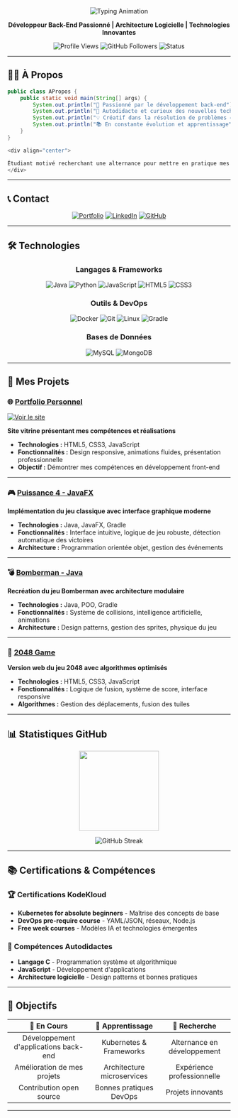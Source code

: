 <div align="center">

<!-- Animation de bienvenue -->
<img src="https://readme-typing-svg.herokuapp.com/?font=Roboto+Mono&size=35&duration=10000&color=0077B5&center=true&vCenter=true&width=500&lines=Bonjour+👋+!+Je+suis+Ludovic+Thérage;💻+Développeur+Back-end;🎓+En+recherche+d'alternance;🚀+Bienvenue+!" alt="Typing Animation" />

**Développeur Back-End Passionné | Architecture Logicielle | Technologies Innovantes**

![Profile Views](https://komarev.com/ghpvc/?username=LTherage&color=0077B5)
![GitHub Followers](https://img.shields.io/github/followers/LTherage?style=flat&color=0077B5)
![Status](https://img.shields.io/badge/🎓_Alternance_Recherchée-0077B5?style=flat)

</div>

---

## 👨‍💻 À Propos

```java
public class APropos {
    public static void main(String[] args) {
        System.out.println("🎯 Passionné par le développement back-end");
        System.out.println("🚀 Autodidacte et curieux des nouvelles technologies");
        System.out.println("💡 Créatif dans la résolution de problèmes complexes");
        System.out.println("📚 En constante évolution et apprentissage");
    }
}

<div align="center">

Étudiant motivé recherchant une alternance pour mettre en pratique mes compétences et contribuer à des projets innovants.
</div>
```
---

## 📞 Contact

<div align="center">

[![Portfolio](https://img.shields.io/badge/Portfolio-000000?style=for-the-badge&logo=about.me&logoColor=white)](https://ltherage.github.io/Portfolio/)
[![LinkedIn](https://img.shields.io/badge/LinkedIn-0077B5?style=for-the-badge&logo=linkedin&logoColor=white)](https://www.linkedin.com/in/ludovic-th%C3%A9rage/)
[![GitHub](https://img.shields.io/badge/GitHub-181717?style=for-the-badge&logo=github&logoColor=white)](https://github.com/LTherage)

</div>

---

## 🛠️ Technologies

<div align="center">

### **Langages & Frameworks**
![Java](https://img.shields.io/badge/Java-ED8B00?style=for-the-badge&logo=java&logoColor=white)
![Python](https://img.shields.io/badge/Python-3776AB?style=for-the-badge&logo=python&logoColor=white)
![JavaScript](https://img.shields.io/badge/JavaScript-F7DF1E?style=for-the-badge&logo=javascript&logoColor=black)
![HTML5](https://img.shields.io/badge/HTML5-E34F26?style=for-the-badge&logo=html5&logoColor=white)
![CSS3](https://img.shields.io/badge/CSS3-1572B6?style=for-the-badge&logo=css3&logoColor=white)

### **Outils & DevOps**
![Docker](https://img.shields.io/badge/Docker-2496ED?style=for-the-badge&logo=docker&logoColor=white)
![Git](https://img.shields.io/badge/Git-F05032?style=for-the-badge&logo=git&logoColor=white)
![Linux](https://img.shields.io/badge/Linux-FCC624?style=for-the-badge&logo=linux&logoColor=black)
![Gradle](https://img.shields.io/badge/Gradle-02303A?style=for-the-badge&logo=gradle&logoColor=white)

### **Bases de Données**
![MySQL](https://img.shields.io/badge/MySQL-005C84?style=for-the-badge&logo=mysql&logoColor=white)
![MongoDB](https://img.shields.io/badge/MongoDB-47A248?style=for-the-badge&logo=mongodb&logoColor=white)

</div>

---

## 🚀 Mes Projets

### 🌐 **[Portfolio Personnel](https://github.com/LTherage/Portfolio)**
[![Voir le site](https://img.shields.io/badge/🌐_Site_Live-0077B5?style=for-the-badge)](https://ltherage.github.io/Portfolio/)

**Site vitrine présentant mes compétences et réalisations**

- **Technologies :** HTML5, CSS3, JavaScript
- **Fonctionnalités :** Design responsive, animations fluides, présentation professionnelle
- **Objectif :** Démontrer mes compétences en développement front-end

---

### 🎮 **[Puissance 4 - JavaFX](https://github.com/LTherage/Puissance-4-)**
**Implémentation du jeu classique avec interface graphique moderne**

- **Technologies :** Java, JavaFX, Gradle
- **Fonctionnalités :** Interface intuitive, logique de jeu robuste, détection automatique des victoires
- **Architecture :** Programmation orientée objet, gestion des événements

---

### 💣 **[Bomberman - Java](https://github.com/LTherage/TP-Bomberman)**
**Recréation du jeu Bomberman avec architecture modulaire**

- **Technologies :** Java, POO, Gradle
- **Fonctionnalités :** Système de collisions, intelligence artificielle, animations
- **Architecture :** Design patterns, gestion des sprites, physique du jeu

---

### 🧩 **[2048 Game](https://github.com/LTherage/2048-Project)**
**Version web du jeu 2048 avec algorithmes optimisés**

- **Technologies :** HTML5, CSS3, JavaScript
- **Fonctionnalités :** Logique de fusion, système de score, interface responsive
- **Algorithmes :** Gestion des déplacements, fusion des tuiles

---

## 📊 Statistiques GitHub

<div align="center">

<img height="180em" src="https://github-readme-stats.vercel.app/api/top-langs/?username=LTherage&layout=compact&theme=default&hide_border=true" />

![GitHub Streak](https://streak-stats.demolab.com/?user=LTherage&theme=default&hide_border=true)

</div>

---

## 📚 Certifications & Compétences

### 🏆 **Certifications KodeKloud**
- **Kubernetes for absolute beginners** - Maîtrise des concepts de base
- **DevOps pre-require course** - YAML/JSON, réseaux, Node.js
- **Free week courses** - Modèles IA et technologies émergentes

### 🎯 **Compétences Autodidactes**
- **Langage C** - Programmation système et algorithmique
- **JavaScript** - Développement d'applications
- **Architecture logicielle** - Design patterns et bonnes pratiques

---

## 🎯 Objectifs

<div align="center">

| 🔭 **En Cours** | 🌱 **Apprentissage** | 💼 **Recherche** |
|:---------------:|:-------------------:|:----------------:|
| Développement d'applications back-end | Kubernetes & Frameworks | Alternance en développement |
| Amélioration de mes projets | Architecture microservices | Expérience professionnelle |
| Contribution open source | Bonnes pratiques DevOps | Projets innovants |

</div>

---


